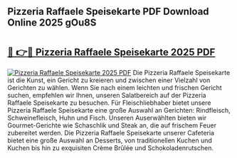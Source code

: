 ## Pizzeria Raffaele Speisekarte PDF Download Online 2025 gOu8S

# <h2><a href="http://gcao69.nevu.top/?p=Pizzeria+Raffaele+Speisekarte">🔗 👉🔴 Pizzeria Raffaele Speisekarte 2025 PDF</a></h2>

[![Pizzeria Raffaele Speisekarte 2025 PDF](https://i.imgur.com/dBaPXMq.png)](http://gcao69.nevu.top/?p=Pizzeria+Raffaele+Speisekarte)
Die Pizzeria Raffaele Speisekarte ist die Kunst, ein Gericht zu kreieren und zwischen einer Vielzahl von Gerichten zu wählen. Wenn Sie nach einem leichten und frischen Gericht suchen, empfehlen wir Ihnen, unseren Salatbereich auf der Pizzeria Raffaele Speisekarte zu besuchen. Für Fleischliebhaber bietet unsere Pizzeria Raffaele Speisekarte eine große Auswahl an Gerichten: Rindfleisch, Schweinefleisch, Huhn und Fisch. Unseren Auserwählten bieten wir Gourmet-Gerichte wie Schaschlik und Steak an, die auf frischem Feuer zubereitet werden. Die Pizzeria Raffaele Speisekarte unserer Cafeteria bietet eine große Auswahl an Desserts, von traditionellen Kuchen und Kuchen bis hin zu exquisiten Crème Brûlée und Schokoladenrutschen.
